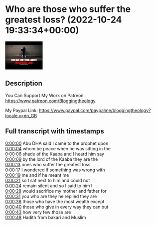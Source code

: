 # Who are those who suffer the greatest loss? (2022-10-24 19:33:34+00:00)

![alt Who are those who suffer the greatest loss?](awFP8HAdCgE.jpg "Who are those who suffer the greatest loss?")

## Description

You Can Support My Work on Patreon:
https://www.patreon.com/Bloggingtheology

My Paypal Link: 
https://www.paypal.com/paypalme/bloggingtheology?locale.x=en_GB



## Full transcript with timestamps

[0:00:00](https://youtu.be/awFP8HAdCgE?t=0) Abu DHA said I came to the prophet upon  
[0:00:04](https://youtu.be/awFP8HAdCgE?t=4) whom be peace when he was sitting in the  
[0:00:06](https://youtu.be/awFP8HAdCgE?t=6) shade of the Kaaba and I heard him say  
[0:00:09](https://youtu.be/awFP8HAdCgE?t=9) by the lord of the Kaaba they are the  
[0:00:13](https://youtu.be/awFP8HAdCgE?t=13) ones who suffer the greatest loss  
[0:00:17](https://youtu.be/awFP8HAdCgE?t=17) I wondered if something was wrong with  
[0:00:19](https://youtu.be/awFP8HAdCgE?t=19) me and if he meant me  
[0:00:21](https://youtu.be/awFP8HAdCgE?t=21) so I sat next to him and could not  
[0:00:24](https://youtu.be/awFP8HAdCgE?t=24) remain silent and so I said to him I  
[0:00:28](https://youtu.be/awFP8HAdCgE?t=28) would sacrifice my mother and father for  
[0:00:31](https://youtu.be/awFP8HAdCgE?t=31) you who are they he replied they are  
[0:00:36](https://youtu.be/awFP8HAdCgE?t=36) those who have the most wealth except  
[0:00:40](https://youtu.be/awFP8HAdCgE?t=40) those who give in every way they can but  
[0:00:43](https://youtu.be/awFP8HAdCgE?t=43) how very few those are  
[0:00:48](https://youtu.be/awFP8HAdCgE?t=48) Hadith from bakari and Muslim  
